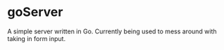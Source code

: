 # goServer

A simple server written in Go. Currently being used to mess around with taking in form input.
